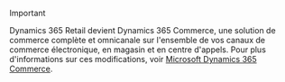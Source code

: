 > [!IMPORTANT]
> Dynamics 365 Retail devient Dynamics 365 Commerce, une solution de commerce complète et omnicanale sur l'ensemble de vos canaux de commerce électronique, en magasin et en centre d'appels. Pour plus d'informations sur ces modifications, voir [Microsoft Dynamics 365 Commerce](https://dynamics.microsoft.com/en-us/commerce/overview/).
